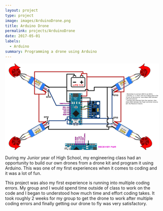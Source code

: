```yaml
---
layout: project
type: project
image: images/ArduinoDrone.png
title: Arduino Drone
permalink: projects/ArduinoDrone
date: 2017-05-01
labels:
  - Arduino
summary: Programming a drone using Arduino
---
```


<img class="ui medium right floated rounded image" src="../images/ArduinoDrone.png">

During my Junior year of High School, my engineering class had an opportunity to build our own drones from a drone kit and program it using Arduino. This was one of my first experiences when it comes to coding and it was a lot of fun. 

This project was also my first experience is running into multiple coding errors. My group and I would spend time outside of class to work on the code and I began to understood how much time and effort coding takes. It took roughly 2 weeks for my group to get the drone to work after multiple coding errors and finally getting our drone to fly was very satisfactory.
